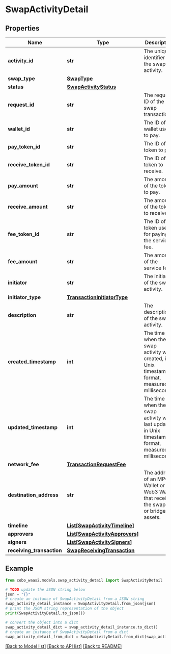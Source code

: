 # SwapActivityDetail


## Properties

Name | Type | Description | Notes
------------ | ------------- | ------------- | -------------
**activity_id** | **str** | The unique identifier of the swap activity. | [optional] 
**swap_type** | [**SwapType**](SwapType.md) |  | [optional] 
**status** | [**SwapActivityStatus**](SwapActivityStatus.md) |  | [optional] 
**request_id** | **str** | The request ID of the swap transaction. | [optional] 
**wallet_id** | **str** | The ID of the wallet used to pay. | [optional] 
**pay_token_id** | **str** | The ID of the token to pay. | [optional] 
**receive_token_id** | **str** | The ID of the token to receive. | [optional] 
**pay_amount** | **str** | The amount of the token to pay. | [optional] 
**receive_amount** | **str** | The amount of the token to receive. | [optional] 
**fee_token_id** | **str** | The ID of the token used for paying the service fee. | [optional] 
**fee_amount** | **str** | The amount of the service fee. | [optional] 
**initiator** | **str** | The initiator of the swap activity. | [optional] 
**initiator_type** | [**TransactionInitiatorType**](TransactionInitiatorType.md) |  | [optional] 
**description** | **str** | The description of the swap activity. | [optional] 
**created_timestamp** | **int** | The time when the swap activity was created, in Unix timestamp format, measured in milliseconds. | [optional] 
**updated_timestamp** | **int** | The time when the swap activity was last updated, in Unix timestamp format, measured in milliseconds. | [optional] 
**network_fee** | [**TransactionRequestFee**](TransactionRequestFee.md) |  | [optional] 
**destination_address** | **str** | The address of an MPC Wallet or Web3 Wallet that receives the swapped or bridged assets. | [optional] 
**timeline** | [**List[SwapActivityTimeline]**](SwapActivityTimeline.md) |  | [optional] 
**approvers** | [**List[SwapActivityApprovers]**](SwapActivityApprovers.md) |  | [optional] 
**signers** | [**List[SwapActivitySigners]**](SwapActivitySigners.md) |  | [optional] 
**receiving_transaction** | [**SwapReceivingTransaction**](SwapReceivingTransaction.md) |  | [optional] 

## Example

```python
from cobo_waas2.models.swap_activity_detail import SwapActivityDetail

# TODO update the JSON string below
json = "{}"
# create an instance of SwapActivityDetail from a JSON string
swap_activity_detail_instance = SwapActivityDetail.from_json(json)
# print the JSON string representation of the object
print(SwapActivityDetail.to_json())

# convert the object into a dict
swap_activity_detail_dict = swap_activity_detail_instance.to_dict()
# create an instance of SwapActivityDetail from a dict
swap_activity_detail_from_dict = SwapActivityDetail.from_dict(swap_activity_detail_dict)
```
[[Back to Model list]](../README.md#documentation-for-models) [[Back to API list]](../README.md#documentation-for-api-endpoints) [[Back to README]](../README.md)



